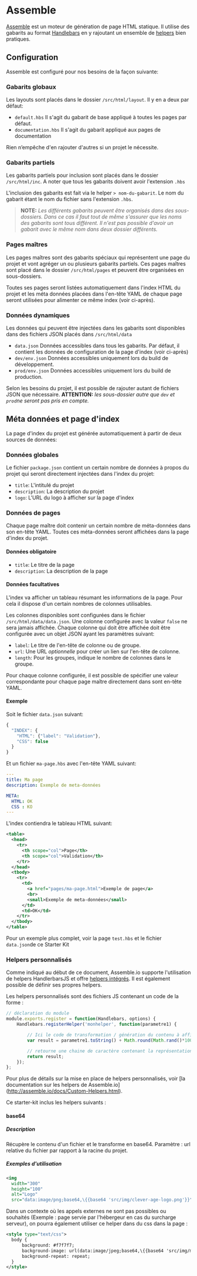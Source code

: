 
Assemble
===============================================================================

[Assemble](http://assemble.io/) est un moteur de génération de page HTML statique. Il utilise des gabarits au format [Handlebars](http://handlebarsjs.com/) en y rajoutant un ensemble de [helpers](https://github.com/assemble/handlebars-helpers) bien pratiques.


Configuration
-------------------------------------------------------------------------------

Assemble est configuré pour nos besoins de la façon suivante:


### Gabarits globaux

Les layouts sont placés dans le dossier `/src/html/layout`. Il y en a deux par défaut:

* `default.hbs`
  Il s'agit du gabarit de base appliqué à toutes les pages par défaut.
* `documentation.hbs`
  Il s'agit du gabarit appliqué aux pages de documentation

Rien n’empêche d'en rajouter d'autres si un projet le nécessite.


### Gabarits partiels

Les gabarits partiels pour inclusion sont placés dans le dossier `/src/html/inc`. A noter que tous les gabarits doivent avoir l'extension `.hbs`

L'inclusion des gabarits est fait via le helper `> nom-du-gabarit`. Le nom du gabarit étant le nom du fichier sans l'extension `.hbs`.

> **NOTE:** _Les différents gabarits peuvent être organisés dans des sous-dossiers. Dans ce cas il faut tout de même s'assurer que les noms des gabarits sont tous différent. Il n'est pas possible d'avoir un gabarit avec le même nom dans deux dossier différents._


### Pages maîtres

Les pages maîtres sont des gabarits spéciaux qui représentent une page du projet et vont agréger un ou plusieurs gabarits partiels. Ces pages maîtres sont placé dans le dossier `/src/html/pages` et peuvent être organisées en sous-dossiers.

Toutes ses pages seront listées automatiquement dans l'index HTML du projet et les méta données placées dans l'en-tête YAML de chaque page seront utilisées pour alimenter ce même index (voir ci-après).


### Données dynamiques

Les données qui peuvent être injectées dans les gabarits sont disponibles dans des fichiers JSON placés dans `/src/html/data`

* `data.json`
  Données accessibles dans tous les gabarits. Par défaut, il contient les données de configuration de la page d'index (voir ci-après)
* `dev/env.json`
  Données accessibles uniquement lors du build de développement.
* `prod/env.json`
  Données accessibles uniquement lors du build de production.

Selon les besoins du projet, il est possible de rajouter autant de fichiers JSON que nécessaire. **ATTENTION:** _les sous-dossier autre que `dev` et `prod`ne seront pas pris en compte._


Méta données et page d'index
-------------------------------------------------------------------------------

La page d'index du projet est générée automatiquement à partir de deux sources de données:

### Données globales

Le fichier `package.json` contient un certain nombre de données à propos du projet qui seront directement injectées dans l'index du projet:

* `title`: L'intitulé du projet
* `description`: La description du projet
* `logo`: L'URL du logo à afficher sur la page d'index


### Données de pages

Chaque page maître doit contenir un certain nombre de méta-données dans son en-tête YAML. Toutes ces méta-données seront affichées dans la page d'index du projet.

#### Données obligatoire

* `title`: Le titre de la page
* `description`: La description de la page

#### Données facultatives

L'index va afficher un tableau résumant les informations de la page. Pour cela il dispose d'un certain nombres de colonnes utilisables.

Les colonnes disponibles sont configurées dans le fichier `/src/html/data/data.json`. Une colonne configurée avec la valeur `false` ne sera jamais affichée.
Chaque colonne qui doit être affichée doit être configurée avec un objet JSON ayant les paramètres suivant:

* `label`: Le titre de l'en-tête de colonne ou de groupe.
* `url`: Une URL _optionnelle_ pour créer un lien sur l'en-tête de colonne.
* `length`: Pour les groupes, indique le nombre de colonnes dans le groupe.

Pour chaque colonne configurée, il est possible de spécifier une valeur correspondante pour chaque page maître directement dans sont en-tête YAML.

#### Exemple

Soit le fichier `data.json` suivant:

```javascript
{
  "INDEX": {
    "HTML": {"label": "Validation"},
    "CSS": false
  }
}
```

Et un fichier `ma-page.hbs` avec l'en-tête YAML suivant:

```yaml
---
title: Ma page
description: Exemple de meta-données

META:
  HTML: OK
  CSS : KO
---
```

L'index contiendra le tableau HTML suivant:

```xml
<table>
  <head>
    <tr>
      <th scope="col">Page</th>
      <th scope="col">Validation</th>
    </tr>
  </head>
  <tbody>
    <tr>
      <td>
        <a href="pages/ma-page.html">Exemple de page</a>
        <br>
        <small>Exemple de meta-données</small>
      </td>
      <td>OK</td>
    </tr>
  </tbody>
</table>
```

Pour un exemple plus complet, voir la page `test.hbs` et le fichier `data.json`de ce Starter Kit

### Helpers personnalisés

Comme indiqué au début de ce document, Assemble.io supporte l'utilisation de helpers HandlerbarsJS et offre [helpers intégrés](https://github.com/assemble/handlebars-helpers). Il est également possible de définir ses propres helpers.

Les helpers personnalisés sont des fichiers JS contenant un code de la forme :
```javascript
// déclaration du module
module.exports.register = function(Handlebars, options) {
    Handlebars.registerHelper('monhelper', function(parametre1) {

        // Ici le code de transformation / génération du contenu à afficher
        var result = parametre1.toString() + Math.round(Math.rand()*100);

        // retourne une chaine de caractère contenant la représentation String du paramètre1 suivi d'un nombre aléatoire entre 0 et 99.
        return result;
    });
};
```

Pour plus de détails sur la mise en place de helpers personnalisés, voir [la documentation sur les helpers de Assemble.io]
(http://assemble.io/docs/Custom-Helpers.html).

Ce starter-kit inclus les helpers suivants :
#### base64

##### Description
Récupère le contenu d'un fichier et le transforme en base64.
Paramètre : url relative du fichier par rapport à la racine du projet.

##### Exemples d'utilisation
```xml
<img
  width="300"
  height="100"
  alt="Logo"
  src="data:image/png;base64,\{{base64 'src/img/clever-age-logo.png'}}"/>
```

Dans un contexte où les appels externes ne sont pas possibles ou souhaités (Exemple : page servie par l'hébergeur en cas du surcharge serveur), on pourra également utiliser ce helper dans du css dans la page :
```xml
<style type="text/css">
  body {
      background: #f7f7f7;
      background-image: url(data:image/jpeg;base64,\{{base64 'src/img/motif_bg.jpg'}});
      background-repeat: repeat;
  }
</style>
```
